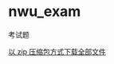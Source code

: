nwu_exam
========

考试题

[以 zip 压缩包方式下载全部文件](https://codeload.github.com/JackonYang/nwu_exam/zip/master)
